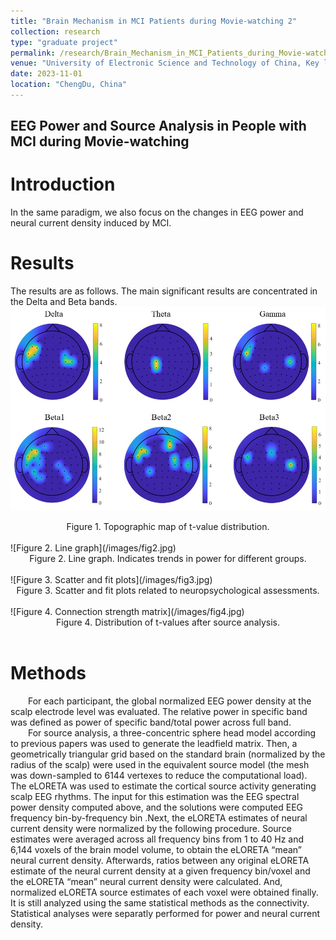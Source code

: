 ```yaml
---
title: "Brain Mechanism in MCI Patients during Movie-watching 2"
collection: research
type: "graduate project"
permalink: /research/Brain_Mechanism_in_MCI_Patients_during_Movie-watching_2
venue: "University of Electronic Science and Technology of China, Key laboratory for Neuroinformation of Ministry of Education"
date: 2023-11-01
location: "ChengDu, China"
---
```


EEG Power and Source Analysis in People with MCI during Movie-watching
------

Introduction
======
In the same paradigm, we also focus on the changes in EEG power and neural current density induced by MCI.

Results
======
The results are as follows. The main significant results are concentrated in the Delta and Beta bands. <br>
![Figure 1. Topographic map of t-value distribution](/images/fig1-power.jpg)
<div style="text-align: center;">
  Figure 1. Topographic map of t-value distribution.
</div>
<br>
![Figure 2. Line graph](/images/fig2.jpg)
<div style="text-align: center;">
  Figure 2. Line graph. Indicates trends in power for different groups.
</div>
<br>
![Figure 3. Scatter and fit plots](/images/fig3.jpg)
<div style="text-align: center;">
  Figure 3. Scatter and fit plots related to neuropsychological assessments.
</div>
<br>
![Figure 4. Connection strength matrix](/images/fig4.jpg)
<div style="text-align: center;">
  Figure 4. Distribution of t-values after source analysis.
</div>
<br>


Methods
======
<div style="text-indent: 2em;">
    For each participant, the global normalized EEG power density at the scalp electrode level was evaluated. The relative power in specific band was defined as power of specific band/total power across full band. <br>
</div>
<div style="text-indent: 2em;">
    For source analysis, a three-concentric sphere head model according to previous papers was used to generate the leadfield matrix. Then, a geometrically triangular grid based on the standard brain (normalized by the radius of the scalp) were used in the equivalent source model (the mesh was down-sampled to 6144 vertexes to reduce the computational load). <br>
    The eLORETA was used to estimate the cortical source activity generating scalp EEG rhythms. The input for this estimation was the EEG spectral power density computed above, and the solutions were computed EEG frequency bin-by-frequency bin .Next, the eLORETA estimates of neural current density were normalized by the following procedure. Source estimates were averaged across all frequency bins from 1 to 40 Hz and 6,144 voxels of the brain model volume, to obtain the eLORETA “mean” neural current density. Afterwards, ratios between any original eLORETA estimate of the neural current density at a given frequency bin/voxel and the eLORETA “mean” neural current density were calculated. And, normalized eLORETA source estimates of each voxel were obtained finally. <br>
It is still analyzed using the same statistical methods as the connectivity. Statistical analyses were separatly performed for power and neural current density.
</div>
